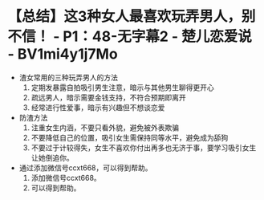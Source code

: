 # 【总结】这3种女人最喜欢玩弄男人，别不信！ - P1：48-无字幕2 - 楚儿恋爱说 - BV1mi4y1j7Mo

-   渣女常用的三种玩弄男人的方法
    1.  定期发暴露自拍吸引男生注意，暗示与其他男生聊得更开心
    2.  疏远男人，暗示需要金钱支持，不符合预期即离开
    3.  经常进行性爱事，暗示有兴趣但不想谈恋爱
-   防渣方法
    1.  注重女生内涵，不要只看外貌，避免被外表欺骗
    2.  不要降低自己的位置，吸引女生需保持同等水平，避免成为舔狗
    3.  不要过于计较得失，女生不喜欢你付出再多也无济于事，要学习吸引女生让她倒追你。
-   通过添加微信号ccxt668，可以得到帮助。 
    1.  添加微信号ccxt668。
    2.  可以得到帮助。